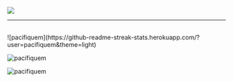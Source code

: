 <a href="#"><img src="https://readme-typing-svg.herokuapp.com/?lines=Hey;%20I%20am%20Pacifiquem;%20a%20Senior%20Backend%20developer;Web%20and%20Mobile%20Expert;5%2B%20years%20of%20rich%20experience;Always%20learning%20new%20tech&font=Pacifico&center=true&width=650&height=120&color=58a6ff&vCenter=true&size=45%22"></a>
<hr>
<br>
![pacifiquem](https://github-readme-streak-stats.herokuapp.com/?user=pacifiquem&theme=light)
<p><img align="center" src="https://github-readme-stats.vercel.app/api?username=pacifiquem&show_icons=true&locale=en" alt="pacifiquem" /></p>
<p><img src="https://github-readme-stats.vercel.app/api/top-langs?username=pacifiquem&show_icons=true&locale=en&layout=compact" alt="pacifiquem" /></p>
